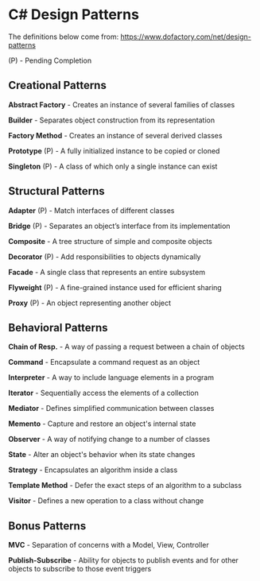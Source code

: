 # C# Design Patterns

The definitions below come from:
https://www.dofactory.com/net/design-patterns

(P) - Pending Completion

## Creational Patterns

**Abstract Factory** - Creates an instance of several families of classes

**Builder** - Separates object construction from its representation

**Factory Method** - Creates an instance of several derived classes

**Prototype** (P) - A fully initialized instance to be copied or cloned

**Singleton** (P) - A class of which only a single instance can exist

## Structural Patterns
**Adapter** (P) - Match interfaces of different classes

**Bridge** (P) - Separates an object’s interface from its implementation

**Composite** - A tree structure of simple and composite objects

**Decorator** (P) - Add responsibilities to objects dynamically

**Facade** - A single class that represents an entire subsystem

**Flyweight** (P) - A fine-grained instance used for efficient sharing

**Proxy** (P) - An object representing another object

## Behavioral Patterns
**Chain of Resp.** - A way of passing a request between a chain of objects

**Command** - Encapsulate a command request as an object

**Interpreter** - A way to include language elements in a program

**Iterator** - Sequentially access the elements of a collection

**Mediator** - Defines simplified communication between classes

**Memento** - Capture and restore an object's internal state

**Observer** - A way of notifying change to a number of classes

**State** - Alter an object's behavior when its state changes

**Strategy** - Encapsulates an algorithm inside a class

**Template Method** - Defer the exact steps of an algorithm to a subclass

**Visitor** - Defines a new operation to a class without change

## Bonus Patterns

**MVC** - Separation of concerns with a Model, View, Controller

**Publish-Subscribe** - Ability for objects to publish events and for other objects to subscribe to those event triggers

